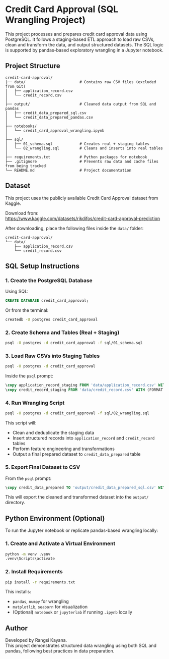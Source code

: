 # Credit Card Approval (SQL Wrangling Project)

This project processes and prepares credit card approval data using PostgreSQL. It follows a staging-based ETL approach to load raw CSVs, clean and transform the data, and output structured datasets. The SQL logic is supported by pandas-based exploratory wrangling in a Jupyter notebook.

## Project Structure

```
credit-card-approval/
├── data/                        # Contains raw CSV files (excluded from Git)
│   ├── application_record.csv
│   └── credit_record.csv
│
├── output/                      # Cleaned data output from SQL and pandas
│   ├── credit_data_prepared_sql.csv
│   └── credit_data_prepared_pandas.csv
│
├── notebooks/
│   └── credit_card_approval_wrangling.ipynb
│
├── sql/
│   ├── 01_schema.sql            # Creates real + staging tables
│   └── 02_wrangling.sql         # Cleans and inserts into real tables
│
├── requirements.txt             # Python packages for notebook
├── .gitignore                   # Prevents raw data and cache files from being tracked
└── README.md                    # Project documentation
```

## Dataset

This project uses the publicly available Credit Card Approval dataset from Kaggle.

Download from:  
https://www.kaggle.com/datasets/rikdifos/credit-card-approval-prediction

After downloading, place the following files inside the `data/` folder:

```
credit-card-approval/
└── data/
    ├── application_record.csv
    └── credit_record.csv
```

## SQL Setup Instructions

### 1. Create the PostgreSQL Database

Using SQL:

```sql
CREATE DATABASE credit_card_approval;
```

Or from the terminal:

```bash
createdb -U postgres credit_card_approval
```

### 2. Create Schema and Tables (Real + Staging)

```bash
psql -U postgres -d credit_card_approval -f sql/01_schema.sql
```

### 3. Load Raw CSVs into Staging Tables

```bash
psql -U postgres -d credit_card_approval
```

Inside the `psql` prompt:

```sql
\copy application_record_staging FROM 'data/application_record.csv' WITH (FORMAT csv, HEADER true);
\copy credit_record_staging FROM 'data/credit_record.csv' WITH (FORMAT csv, HEADER true);
```

### 4. Run Wrangling Script

```bash
psql -U postgres -d credit_card_approval -f sql/02_wrangling.sql
```

This script will:

- Clean and deduplicate the staging data
- Insert structured records into `application_record` and `credit_record` tables
- Perform feature engineering and transformations
- Output a final prepared dataset to `credit_data_prepared` table

### 5. Export Final Dataset to CSV

From the `psql` prompt:

```sql
\copy credit_data_prepared TO 'output/credit_data_prepared_sql.csv' WITH (FORMAT csv, HEADER true)
```

This will export the cleaned and transformed dataset into the `output/` directory.

## Python Environment (Optional)

To run the Jupyter notebook or replicate pandas-based wrangling locally:

### 1. Create and Activate a Virtual Environment

```bash
python -m venv .venv
.venv\Scripts\activate
```

### 2. Install Requirements

```bash
pip install -r requirements.txt
```

This installs:

- `pandas`, `numpy` for wrangling
- `matplotlib`, `seaborn` for visualization
- (Optional) `notebook` or `jupyterlab` if running `.ipynb` locally

## Author

Developed by Rangsi Kayana.  
This project demonstrates structured data wrangling using both SQL and pandas, following best practices in data preparation.
